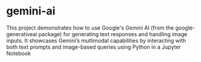 # gemini-ai
This project demonstrates how to use Google's Gemini AI (from the google-generativeai package) for generating text responses and handling image inputs. It showcases Gemini’s multimodal capabilities by interacting with both text prompts and image-based queries using Python in a Jupyter Notebook
